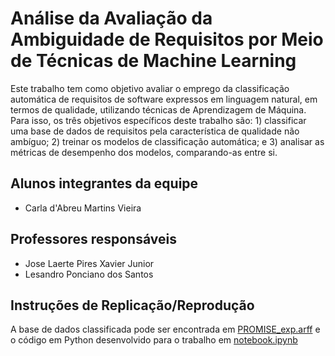 # Análise da Avaliação da Ambiguidade de Requisitos por Meio de Técnicas de Machine Learning 

Este trabalho tem como objetivo avaliar o emprego da classificação automática de requisitos de software expressos em linguagem natural, em termos de qualidade, utilizando técnicas de Aprendizagem de Máquina. Para isso, os três objetivos específicos deste trabalho são: 1) classificar uma base de dados de requisitos pela característica de qualidade não ambíguo; 2) treinar os modelos de classificação automática; e 3) analisar as métricas de desempenho dos modelos, comparando-as entre si.

## Alunos integrantes da equipe

* Carla d'Abreu Martins Vieira

## Professores responsáveis

* Jose Laerte Pires Xavier Junior
* Lesandro Ponciano dos Santos

## Instruções de Replicação/Reprodução

A base de dados classificada pode ser encontrada em [PROMISE_exp.arff](https://github.com/ICEI-PUC-Minas-PPLES-TI/plf-es-2021-2-tcci-5308100-pes-carla-vieira/blob/master/Instrumentos/Codigos/PROMISE_exp.arff) e o código em Python desenvolvido para o trabalho em [notebook.ipynb](https://github.com/ICEI-PUC-Minas-PPLES-TI/plf-es-2021-2-tcci-5308100-pes-carla-vieira/blob/master/Instrumentos/Codigos/notebook.ipynb)
